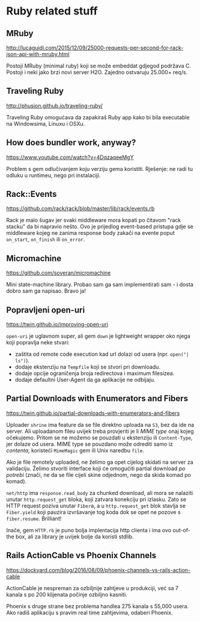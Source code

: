 # Ruby related stuff

## MRuby

http://lucaguidi.com/2015/12/09/25000-requests-per-second-for-rack-json-api-with-mruby.html

Postoji MRuby (minimal ruby) koji se može embeddat gdjegod podržava C.
Postoji i neki jako brzi novi server H2O.
Zajedno ostvaruju 25.000+ req/s.

## Traveling Ruby

http://phusion.github.io/traveling-ruby/

Traveling Ruby omogućava da zapakiraš Ruby app kako bi bila executable na Windowsima, Linuxu i OSXu.

## How does bundler work, anyway?

https://www.youtube.com/watch?v=4DqzaqeeMgY

Problem s gem odlučivanjem koju verziju gema koristiti. Rješenje: ne radi tu odluku u runtimeu, nego pri instalaciji.

## Rack::Events

https://github.com/rack/rack/blob/master/lib/rack/events.rb

Rack je malo šugav jer svaki middleware mora kopati po čitavom "rack stacku" da bi napravio nešto.
Ovo je prijedlog event-based pristupa gdje se middleware kojeg ne zanima response body zakači na evente poput `on_start`, `on_finish` ili `on_error`.

## Micromachine

https://github.com/soveran/micromachine

Mini state-machine library. Probao sam ga sam implementirati sam - i dosta dobro sam ga napisao. Bravo ja!

## Popravljeni open-uri

https://twin.github.io/improving-open-uri

`open-uri` je uglavnom super, ali gem `down` je lightweight wrapper oko njega koji popravlja neke stvari:
* zaštita od remote code execution kad url dolazi od usera (npr. `open("| ls")`).
* dodaje ekstenziju na `Tempfile` koji se stvori pri downloadu.
* dodaje opcije ograničenja broja redirectova i maximum filesizea.
* dodaje defaultni User-Agent da ga aplikacije ne odbijaju.

## Partial Downloads with Enumerators and Fibers

https://twin.github.io/partial-downloads-with-enumerators-and-fibers

Uploader `shrine` ima feature da se file direktno uploada na `S3`, bez da ide na server. Ali uploadanom fileu uvijek treba provjeriti je li *MIME type* onaj kojeg očekujemo. Pritom se ne možemo se pouzdati u ekstenziju ili `Content-Type`, jer dolaze od usera. MIME type se pouzdano može odrediti samo iz *contenta*, koristeći `MimeMagic` gem ili Unix naredbu `file`.

Ako je file remotely uploaded, ne želimo ga opet cijelog skidati na server za validaciju. Želimo stvoriti interface koji će omogućiti partial download *po potrebi* (znači, ne da se file cijeli skine odjednom, nego da skida komad po komad).

`net/http` ima `response.read_body` za chunked download, ali mora se nalaziti unutar `http.request_get` bloka, koji zatvara konekciju pri izlasku. Zato se HTTP request poziva unutar `Fiber`a, a u `http.request_get` blok stavlja se `Fiber.yield` koji pauzira izvršavanje tog koda dok se opet ne pozove s `fiber.resume`. Brilliant!

Inače, gem `HTTP.rb` je puno bolja implentacija http clienta i ima ovo out-of-the box, ali za library je uvijek bolje da koristi stdlib.

## Rails ActionCable vs Phoenix Channels

https://dockyard.com/blog/2016/08/09/phoenix-channels-vs-rails-action-cable

ActionCable je nespreman za ozbiljnije zahtjeve u produkciji, već sa 7 kanala s po 200 klijenata počinje ozbiljno kasniti.

Phoenix s druge strane bez problema handlea 275 kanala s 55,000 usera.
Ako radiš aplikaciju s pravim real time zahtjevima, odaberi Phoenix.
